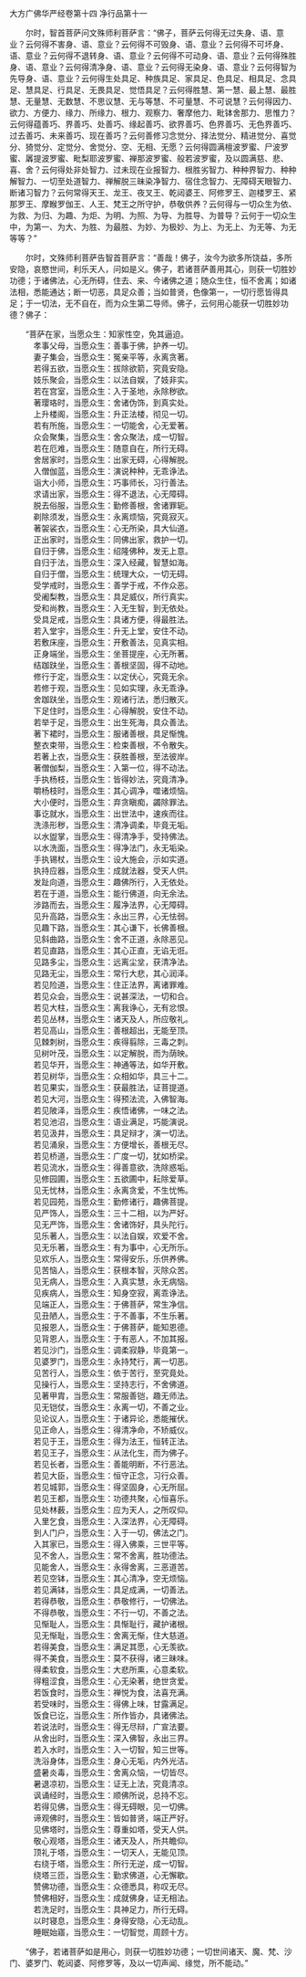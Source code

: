 大方广佛华严经卷第十四 净行品第十一

　　尔时，智首菩萨问文殊师利菩萨言：“佛子，菩萨云何得无过失身、语、意业？云何得不害身、语、意业？云何得不可毁身、语、意业？云何得不可坏身、语、意业？云何得不退转身、语、意业？云何得不可动身、语、意业？云何得殊胜身、语、意业？云何得清净身、语、意业？云何得无染身、语、意业？云何得智为先导身、语、意业？云何得生处具足、种族具足、家具足、色具足、相具足、念具足、慧具足、行具足、无畏具足、觉悟具足？云何得胜慧、第一慧、最上慧、最胜慧、无量慧、无数慧、不思议慧、无与等慧、不可量慧、不可说慧？云何得因力、欲力、方便力、缘力、所缘力、根力、观察力、奢摩他力、毗钵舍那力、思惟力？云何得蕴善巧、界善巧、处善巧、缘起善巧、欲界善巧、色界善巧、无色界善巧、过去善巧、未来善巧、现在善巧？云何善修习念觉分、择法觉分、精进觉分、喜觉分、猗觉分、定觉分、舍觉分、空、无相、无愿？云何得圆满檀波罗蜜、尸波罗蜜、羼提波罗蜜、毗梨耶波罗蜜、禅那波罗蜜、般若波罗蜜，及以圆满慈、悲、喜、舍？云何得处非处智力、过未现在业报智力、根胜劣智力、种种界智力、种种解智力、一切至处道智力、禅解脱三昧染净智力、宿住念智力、无障碍天眼智力、断诸习智力？云何常得天王、龙王、夜叉王、乾闼婆王、阿修罗王、迦楼罗王、紧那罗王、摩睺罗伽王、人王、梵王之所守护，恭敬供养？云何得与一切众生为依、为救、为归、为趣、为炬、为明、为照、为导、为胜导、为普导？云何于一切众生中，为第一、为大、为胜、为最胜、为妙、为极妙、为上、为无上、为无等、为无等等？”

　　尔时，文殊师利菩萨告智首菩萨言：“善哉！佛子，汝今为欲多所饶益，多所安隐，哀愍世间，利乐天人，问如是义。佛子，若诸菩萨善用其心，则获一切胜妙功德；于诸佛法，心无所碍，住去、来、今诸佛之道；随众生住，恒不舍离；如诸法相，悉能通达；断一切恶，具足众善；当如普贤，色像第一，一切行愿皆得具足；于一切法，无不自在，而为众生第二导师。佛子，云何用心能获一切胜妙功德？佛子：

　　“菩萨在家，当愿众生：知家性空，免其逼迫。<br>
　　　孝事父母，当愿众生：善事于佛，护养一切。<br>
　　　妻子集会，当愿众生：冤亲平等，永离贪著。<br>
　　　若得五欲，当愿众生：拔除欲箭，究竟安隐。<br>
　　　妓乐聚会，当愿众生：以法自娱，了妓非实。<br>
　　　若在宫室，当愿众生：入于圣地，永除秽欲。<br>
　　　著璎珞时，当愿众生：舍诸伪饰，到真实处。<br>
　　　上升楼阁，当愿众生：升正法楼，彻见一切。<br>
　　　若有所施，当愿众生：一切能舍，心无爱著。<br>
　　　众会聚集，当愿众生：舍众聚法，成一切智。<br>
　　　若在厄难，当愿众生：随意自在，所行无碍。<br>
　　　舍居家时，当愿众生：出家无碍，心得解脱。<br>
　　　入僧伽蓝，当愿众生：演说种种，无乖诤法。<br>
　　　诣大小师，当愿众生：巧事师长，习行善法。<br>
　　　求请出家，当愿众生：得不退法，心无障碍。<br>
　　　脱去俗服，当愿众生：勤修善根，舍诸罪轭。<br>
　　　剃除须发，当愿众生：永离烦恼，究竟寂灭。<br>
　　　著袈裟衣，当愿众生：心无所染，具大仙道。<br>
　　　正出家时，当愿众生：同佛出家，救护一切。<br>
　　　自归于佛，当愿众生：绍隆佛种，发无上意。<br>
　　　自归于法，当愿众生：深入经藏，智慧如海。<br>
　　　自归于僧，当愿众生：统理大众，一切无碍。<br>
　　　受学戒时，当愿众生：善学于戒，不作众恶。<br>
　　　受阇梨教，当愿众生：具足威仪，所行真实。<br>
　　　受和尚教，当愿众生：入无生智，到无依处。<br>
　　　受具足戒，当愿众生：具诸方便，得最胜法。<br>
　　　若入堂宇，当愿众生：升无上堂，安住不动。<br>
　　　若敷床座，当愿众生：开敷善法，见真实相。<br>
　　　正身端坐，当愿众生：坐菩提座，心无所著。<br>
　　　结跏趺坐，当愿众生：善根坚固，得不动地。<br>
　　　修行于定，当愿众生：以定伏心，究竟无余。<br>
　　　若修于观，当愿众生：见如实理，永无乖诤。<br>
　　　舍跏趺坐，当愿众生：观诸行法，悉归散灭。<br>
　　　下足住时，当愿众生：心得解脱，安住不动。<br>
　　　若举于足，当愿众生：出生死海，具众善法。<br>
　　　著下裙时，当愿众生：服诸善根，具足惭愧。<br>
　　　整衣束带，当愿众生：检束善根，不令散失。   
　　　若著上衣，当愿众生：获胜善根，至法彼岸。   
　　　著僧伽梨，当愿众生：入第一位，得不动法。   
　　　手执杨枝，当愿众生：皆得妙法，究竟清净。   
　　　嚼杨枝时，当愿众生：其心调净，噬诸烦恼。   
　　　大小便时，当愿众生：弃贪瞋痴，蠲除罪法。   
　　　事讫就水，当愿众生：出世法中，速疾而往。   
　　　洗涤形秽，当愿众生：清净调柔，毕竟无垢。   
　　　以水盥掌，当愿众生：得清净手，受持佛法。   
　　　以水洗面，当愿众生：得净法门，永无垢染。   
　　　手执锡杖，当愿众生：设大施会，示如实道。   
　　　执持应器，当愿众生：成就法器，受天人供。   
　　　发趾向道，当愿众生：趣佛所行，入无依处。   
　　　若在于道，当愿众生：能行佛道，向无余法。   
　　　涉路而去，当愿众生：履净法界，心无障碍。   
　　　见升高路，当愿众生：永出三界，心无怯弱。   
　　　见趣下路，当愿众生：其心谦下，长佛善根。   
　　　见斜曲路，当愿众生：舍不正道，永除恶见。   
　　　若见直路，当愿众生：其心正直，无谄无诳。   
　　　见路多尘，当愿众生：远离尘坌，获清净法。   
　　　见路无尘，当愿众生：常行大悲，其心润泽。   
　　　若见险道，当愿众生：住正法界，离诸罪难。   
　　　若见众会，当愿众生：说甚深法，一切和合。   
　　　若见大柱，当愿众生：离我诤心，无有忿恨。   
　　　若见丛林，当愿众生：诸天及人，所应敬礼。   
　　　若见高山，当愿众生：善根超出，无能至顶。   
　　　见棘刺树，当愿众生：疾得翦除，三毒之刺。   
　　　见树叶茂，当愿众生：以定解脱，而为荫映。   
　　　若见华开，当愿众生：神通等法，如华开敷。   
　　　若见树华，当愿众生：众相如华，具三十二。   
　　　若见果实，当愿众生：获最胜法，证菩提道。   
　　　若见大河，当愿众生：得预法流，入佛智海。   
　　　若见陂泽，当愿众生：疾悟诸佛，一味之法。   
　　　若见池沼，当愿众生：语业满足，巧能演说。   
　　　若见汲井，当愿众生：具足辩才，演一切法。   
　　　若见涌泉，当愿众生：方便增长，善根无尽。   
　　　若见桥道，当愿众生：广度一切，犹如桥梁。   
　　　若见流水，当愿众生：得善意欲，洗除惑垢。   
　　　见修园圃，当愿众生：五欲圃中，耘除爱草。   
　　　见无忧林，当愿众生：永离贪爱，不生忧怖。   
　　　若见园苑，当愿众生：勤修诸行，趣佛菩提。   
　　　见严饰人，当愿众生：三十二相，以为严好。   
　　　见无严饰，当愿众生：舍诸饰好，具头陀行。   
　　　见乐著人，当愿众生：以法自娱，欢爱不舍。   
　　　见无乐著，当愿众生：有为事中，心无所乐。   
　　　见欢乐人，当愿众生：常得安乐，乐供养佛。   
　　　见苦恼人，当愿众生：获根本智，灭除众苦。   
　　　见无病人，当愿众生：入真实慧，永无病恼。   
　　　见疾病人，当愿众生：知身空寂，离乖诤法。   
　　　见端正人，当愿众生：于佛菩萨，常生净信。   
　　　见丑陋人，当愿众生：于不善事，不生乐著。   
　　　见报恩人，当愿众生：于佛菩萨，能知恩德。   
　　　见背恩人，当愿众生：于有恶人，不加其报。   
　　　若见沙门，当愿众生：调柔寂静，毕竟第一。   
　　　见婆罗门，当愿众生：永持梵行，离一切恶。   
　　　见苦行人，当愿众生：依于苦行，至究竟处。   
　　　见操行人，当愿众生：坚持志行，不舍佛道。   
　　　见著甲胄，当愿众生：常服善铠，趣无师法。   
　　　见无铠仗，当愿众生：永离一切，不善之业。   
　　　见论议人，当愿众生：于诸异论，悉能摧伏。   
　　　见正命人，当愿众生：得清净命，不矫威仪。   
　　　若见于王，当愿众生：得为法王，恒转正法。   
　　　若见王子，当愿众生：从法化生，而为佛子。   
　　　若见长者，当愿众生：善能明断，不行恶法。   
　　　若见大臣，当愿众生：恒守正念，习行众善。   
　　　若见城郭，当愿众生：得坚固身，心无所屈。   
　　　若见王都，当愿众生：功德共聚，心恒喜乐。   
　　　见处林薮，当愿众生：应为天人，之所叹仰。   
　　　入里乞食，当愿众生：入深法界，心无障碍。   
　　　到人门户，当愿众生：入于一切，佛法之门。   
　　　入其家已，当愿众生：得入佛乘，三世平等。   
　　　见不舍人，当愿众生：常不舍离，胜功德法。   
　　　见能舍人，当愿众生：永得舍离，三恶道苦。   
　　　若见空钵，当愿众生：其心清净，空无烦恼。   
　　　若见满钵，当愿众生：具足成满，一切善法。   
　　　若得恭敬，当愿众生：恭敬修行，一切佛法。   
　　　不得恭敬，当愿众生：不行一切，不善之法。   
　　　见惭耻人，当愿众生：具惭耻行，藏护诸根。   
　　　见无惭耻，当愿众生：舍离无惭，住大慈道。   
　　　若得美食，当愿众生：满足其愿，心无羡欲。   
　　　得不美食，当愿众生：莫不获得，诸三昧味。   
　　　得柔软食，当愿众生：大悲所熏，心意柔软。   
　　　得粗涩食，当愿众生：心无染著，绝世贪爱。   
　　　若饭食时，当愿众生：禅悦为食，法喜充满。   
　　　若受味时，当愿众生：得佛上味，甘露满足。   
　　　饭食已讫，当愿众生：所作皆办，具诸佛法。   
　　　若说法时，当愿众生：得无尽辩，广宣法要。   
　　　从舍出时，当愿众生：深入佛智，永出三界。   
　　　若入水时，当愿众生：入一切智，知三世等。   
　　　洗浴身体，当愿众生：身心无垢，内外光洁。   
　　　盛暑炎毒，当愿众生：舍离众恼，一切皆尽。   
　　　暑退凉初，当愿众生：证无上法，究竟清凉。   
　　　讽诵经时，当愿众生：顺佛所说，总持不忘。   
　　　若得见佛，当愿众生：得无碍眼，见一切佛。   
　　　谛观佛时，当愿众生：皆如普贤，端正严好。   
　　　见佛塔时，当愿众生：尊重如塔，受天人供。   
　　　敬心观塔，当愿众生：诸天及人，所共瞻仰。   
　　　顶礼于塔，当愿众生：一切天人，无能见顶。   
　　　右绕于塔，当愿众生：所行无逆，成一切智。   
　　　绕塔三匝，当愿众生：勤求佛道，心无懈歇。   
　　　赞佛功德，当愿众生：众德悉具，称叹无尽。   
　　　赞佛相好，当愿众生：成就佛身，证无相法。   
　　　若洗足时，当愿众生：具神足力，所行无碍。   
　　　以时寝息，当愿众生：身得安隐，心无动乱。   
　　　睡眠始寤，当愿众生：一切智觉，周顾十方。

　　“佛子，若诸菩萨如是用心，则获一切胜妙功德；一切世间诸天、魔、梵、沙门、婆罗门、乾闼婆、阿修罗等，及以一切声闻、缘觉，所不能动。”

